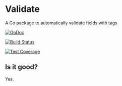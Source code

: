 Validate
========

A Go package to automatically validate fields with tags

[![GoDoc](https://godoc.org/github.com/mccoyst/validate?status.svg)](https://godoc.org/github.com/mccoyst/validate)

[![Build Status](https://api.travis-ci.org/mccoyst/validate.svg?branch=master)](http://travis-ci.org/mccoyst/validate)

[![Test Coverage](https://img.shields.io/badge/coverage-100.0%25-brightgreen.svg)](https://gocover.io/github.com/mccoyst/validate)

Is it good?
-----------
Yes.
